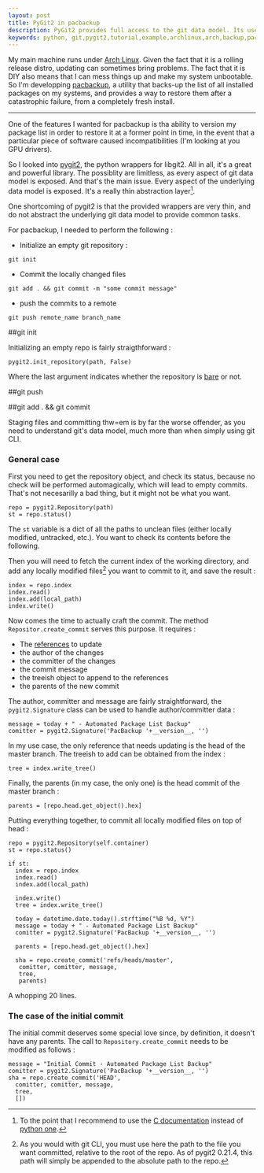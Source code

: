 ```yaml
---
layout: post
title: PyGit2 in pacbackup
description: PyGit2 provides full access to the git data model. Its use to perform seemingly simple tasks can be daunting. Here is a real life exmaple.
keywords: python, git,pygit2,tutorial,example,archlinux,arch,backup,pacbackup
---
```


My main machine runs under [Arch Linux](https://www.archlinux.org/). Given the fact that it is a rolling release distro, updating can sometimes bring problems. The fact that it is DIY also means that I can mess things up and make my system unbootable. So I'm developping [pacbackup](https://github.com/abak/pacbackup), a utility that backs-up the list of all installed packages on my systems, and provides a way to restore them after a catastrophic failure, from a completely fresh install.

---

One of the features I wanted for pacbackup is tha ability to version my package list in order to restore it at a former point in time, in the event that a particular piece of software caused incompatibilities (I'm looking at you GPU drivers). 

So I looked into [pygit2](http://www.pygit2.org/), the python wrappers for libgit2. All in all, it's a great and powerful library. The possiblity are limitless, as every aspect of git data model is exposed. And that's the main issue. Every aspect of the underlying data model is exposed. It's a really thin abstraction layer[^documentation].

One shortcoming of pygit2 is that the provided wrappers are very thin, and do not abstract the underlying git data model to provide common tasks.

For pacbackup, I needed to perform the following : 
  
  * Initialize an empty git repository :
  ````
  git init
  ````

  * Commit the locally changed files
  ````
  git add . && git commit -m "some commit message"
  ````
  * push the commits to a remote
  ````
  git push remote_name branch_name
  ````


##git init

Initializing an empty repo is fairly straigthforward : 

````
pygit2.init_repository(path, False)
````
Where the last argument indicates whether the repository is [bare](http://www.saintsjd.com/2011/01/what-is-a-bare-git-repository/) or not.


##git push


##git add . && git commit

Staging files and committing thw=em is by far the worse offender, as you need to understand git's data model, much more than when simply using git CLI.


### General case

First you need to get the repository object, and check its status, because no check will be performed automagically, which will lead to empty commits. That's not necesarilly a bad thing, but it might not be what you want.

    repo = pygit2.Repository(path)
    st = repo.status()

The ````st```` variable is a dict of all the paths to unclean files (either locally modified, untracked, etc.). You want to check its contents before the following.

Then you will need to fetch the current index of the working directory, and add any locally modified files[^local_paths] you want to commit to it, and save the result : 

    index = repo.index
    index.read()
    index.add(local_path)
    index.write()

Now comes the time to actually craft the commit. The method ````Repositor.create_commit```` serves this purpose. It requires :

  * The [references](http://git-scm.com/book/en/v2/Git-Internals-Git-References) to update
  * the author of the changes
  * the committer of the changes
  * the commit message
  * the treeish object to append to the references
  * the parents of the new commit

The author, committer and message are fairly straightforward, the ````pygit2.Signature```` class can be used to handle author/committer data :

    message = today + " - Automated Package List Backup"
    comitter = pygit2.Signature('PacBackup '+__version__, '')


In my use case, the only reference that needs updating is the head of the master branch.
The treeish to add can be obtained from the index : 

    tree = index.write_tree()

Finally, the parents (in my case, the only one) is the head commit of the master branch :

    parents = [repo.head.get_object().hex]


Putting everything together, to commit all locally modified files on top of head : 

    repo = pygit2.Repository(self.container)
    st = repo.status()

    if st:
      index = repo.index
      index.read()
      index.add(local_path)

      index.write()
      tree = index.write_tree()

      today = datetime.date.today().strftime("%B %d, %Y")
      message = today + " - Automated Package List Backup"
      comitter = pygit2.Signature('PacBackup '+__version__, '')

      parents = [repo.head.get_object().hex]

      sha = repo.create_commit('refs/heads/master',
       comitter, comitter, message, 
       tree,
       parents)

A whopping 20 lines.

### The case of the initial commit

The initial commit deserves some special love since, by definition, it doesn't have any parents. The call to ````Repository.create_commit```` needs to be modified as follows : 

    message = "Initial Commit - Automated Package List Backup"
    comitter = pygit2.Signature('PacBackup '+__version__, '')
    sha = repo.create_commit('HEAD', 
      comitter, comitter, message, 
      tree, 
      [])



[^documentation]: To the point that I recommend to use the [C documentation](https://libgit2.github.com/libgit2/#HEAD) instead of [python one](http://www.pygit2.org/).

[^local_paths]: As you would with git CLI, you must use here the path to the file you want committed, relative to the root of the repo. As of pygit2 0.21.4, this path will simply be appended to the absolute path to the repo.

